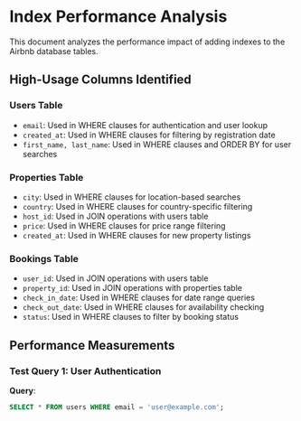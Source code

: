 
# Index Performance Analysis

This document analyzes the performance impact of adding indexes to the Airbnb database tables.

## High-Usage Columns Identified

### Users Table
- `email`: Used in WHERE clauses for authentication and user lookup
- `created_at`: Used in WHERE clauses for filtering by registration date
- `first_name, last_name`: Used in WHERE clauses and ORDER BY for user searches

### Properties Table
- `city`: Used in WHERE clauses for location-based searches
- `country`: Used in WHERE clauses for country-specific filtering
- `host_id`: Used in JOIN operations with users table
- `price`: Used in WHERE clauses for price range filtering
- `created_at`: Used in WHERE clauses for new property listings

### Bookings Table
- `user_id`: Used in JOIN operations with users table
- `property_id`: Used in JOIN operations with properties table
- `check_in_date`: Used in WHERE clauses for date range queries
- `check_out_date`: Used in WHERE clauses for availability checking
- `status`: Used in WHERE clauses to filter by booking status

## Performance Measurements

### Test Query 1: User Authentication
**Query**: 
```sql
SELECT * FROM users WHERE email = 'user@example.com';
